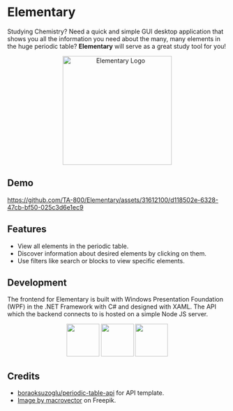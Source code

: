 # Elementary

Studying Chemistry? Need a quick and simple GUI desktop application that shows you all the information you need about the many, many elements in the huge periodic table? **Elementary** will serve as a great study tool for you!

<p align="center">
<img src="https://github-production-user-asset-6210df.s3.amazonaws.com/31612100/295531539-a1473eaf-16c5-46a1-aa87-a66c8972caf9.jpg?X-Amz-Algorithm=AWS4-HMAC-SHA256&X-Amz-Credential=AKIAVCODYLSA53PQK4ZA%2F20240110%2Fus-east-1%2Fs3%2Faws4_request&X-Amz-Date=20240110T101945Z&X-Amz-Expires=300&X-Amz-Signature=9198cbd9c55c235e5dbb717ec99dd61a343de02f5e30c831cb4b416dc0558225&X-Amz-SignedHeaders=host&actor_id=31612100&key_id=0&repo_id=740010038" alt="Elementary Logo" width="250" height="250"/>
</p>

## Demo
https://github.com/TA-800/Elementary/assets/31612100/d118502e-6328-47cb-bf50-025c3d6e1ec9

## Features
- View all elements in the periodic table.
- Discover information about desired elements by clicking on them.
- Use filters like search or blocks to view specific elements.

## Development
The frontend for Elementary is built with Windows Presentation Foundation (WPF) in the .NET Framework with C# and designed with XAML. The API which the backend connects to is hosted on a simple Node JS server.
<p align="center">
  <img src="https://github.com/TA-800/Elementary/assets/31612100/0f9ccad1-5e8a-48d4-b768-c00c5cc574ed" width="75" height"75"/>
  <img src="https://github.com/TA-800/Elementary/assets/31612100/21d8ef08-3df4-46fc-b563-bd213e0f18d7" width="75" height"75"/>
  <img src="https://github.com/TA-800/Elementary/assets/31612100/ed535bd8-4298-4e52-98db-555f073709a3" width="75" height"75"/>
</p>

## Credits
- <a href="https://github.com/boraoksuzoglu/periodic-table-api">boraoksuzoglu/periodic-table-api</a> for API template.
- <a href="https://www.freepik.com/free-vector/atom-illustration-model-with-electrons-neutron-isolated_13400120.htm#query=atom&position=0&from_view=search&track=sph&uuid=a1f0455a-582f-4430-9c79-caaeaeb6b9ff">Image by macrovector</a> on Freepik.

